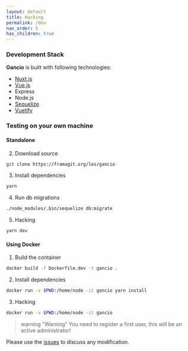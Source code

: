```yaml
---
layout: default
title: Hacking
permalink: /dev
nav_order: 5
has_children: true
---
```


### Development Stack

**Gancio** is built with following technologies:

- [Nuxt.js](https://nuxtjs.org/)
- [Vue.js](https://vuejs.org/)
- Express
- Node.js
- [Sequelize](https://sequelize.org/)
- [Vuetify](https://vuetifyjs.com/)

### Testing on your own machine

#### Standalone

2. Download source
```bash
git clone https://framagit.org/les/gancio
```

3. Install dependencies
```bash
yarn
```

4. Run db migrations
```bash
./node_modules/.bin/sequelize db:migrate
```

5. Hacking
```bash
yarn dev
```

#### Using Docker

1. Build the container
```bash
docker build -f Dockerfile.dev -t gancio .
```

2. Install dependencies
```bash
docker run -v $PWD:/home/node -it gancio yarn install
```

3. Hacking
```bash
docker run -v $PWD:/home/node -it gancio
```

> warning "Warning"
> You need to register a first user, this will be an active administrator!

Please use the [issues](https://framagit.org/les/gancio/-/issues) to discuss any modification.
